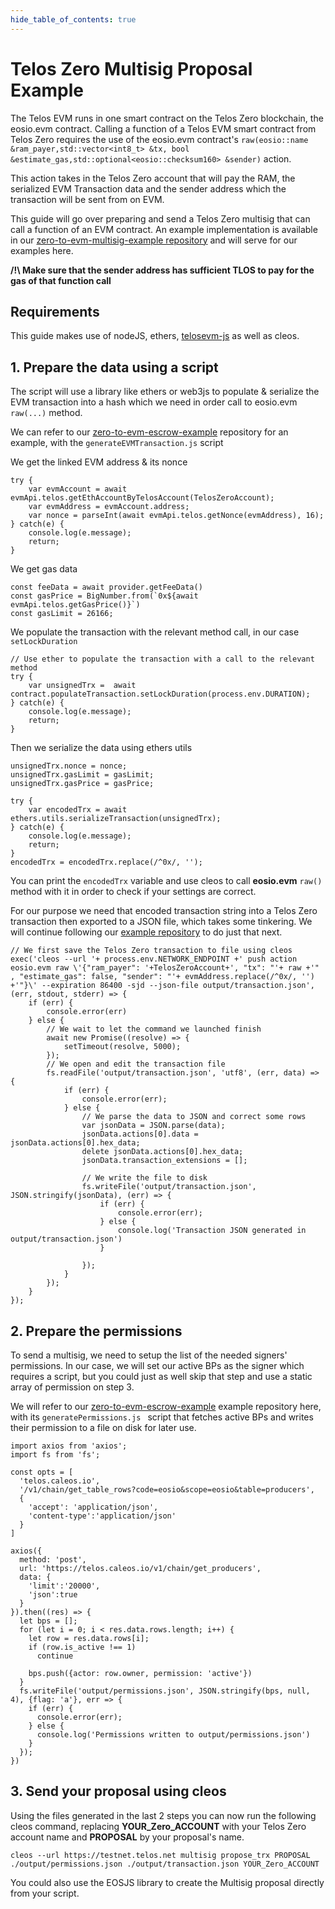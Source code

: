 ```yaml
---
hide_table_of_contents: true
---
```


# Telos Zero Multisig Proposal Example

The Telos EVM runs in one smart contract on the Telos Zero blockchain, the eosio.evm contract. Calling a function of a Telos EVM smart contract from Telos Zero requires the use of the eosio.evm contract's `raw(eosio::name &ram_payer,std::vector<int8_t> &tx, bool &estimate_gas,std::optional<eosio::checksum160> &sender)` action.

This action takes in the Telos Zero account that will pay the RAM, the serialized EVM Transaction data and the sender address which the transaction will be sent from on EVM.

This guide will go over preparing and send a Telos Zero multisig that can call a function of an EVM contract. An example implementation is available in our [zero-to-evm-multisig-example repository](https://github.com/telosnetwork/native-to-evm-escrow-example) and will serve for our examples here.

__/!\ Make sure that the sender address has sufficient TLOS to pay for the gas of that function call__

## Requirements

This guide makes use of nodeJS, ethers, [telosevm-js](https://github.com/telosnetwork/telosevm-js) as well as cleos.

## 1. Prepare the data using a script

The script will use a library like ethers or web3js to populate & serialize the EVM transaction into a hash which we need in order call to eosio.evm `raw(...)` method. 

We can refer to our [zero-to-evm-escrow-example](https://github.com/telosnetwork/native-to-evm-escrow-example) repository for an example, with the `generateEVMTransaction.js` script

We get the linked EVM address & its nonce
```
try {
    var evmAccount = await evmApi.telos.getEthAccountByTelosAccount(TelosZeroAccount);
    var evmAddress = evmAccount.address;
    var nonce = parseInt(await evmApi.telos.getNonce(evmAddress), 16);
} catch(e) {
    console.log(e.message);
    return;
}
```

We get gas data
```
const feeData = await provider.getFeeData()
const gasPrice = BigNumber.from(`0x${await evmApi.telos.getGasPrice()}`)
const gasLimit = 26166;
```

We populate the transaction with the relevant method call, in our case `setLockDuration`
```
// Use ether to populate the transaction with a call to the relevant method
try {
    var unsignedTrx =  await contract.populateTransaction.setLockDuration(process.env.DURATION);
} catch(e) {
    console.log(e.message);
    return;
}
```

Then we serialize the data using ethers utils
```
unsignedTrx.nonce = nonce;
unsignedTrx.gasLimit = gasLimit;
unsignedTrx.gasPrice = gasPrice;

try {
    var encodedTrx = await ethers.utils.serializeTransaction(unsignedTrx);
} catch(e) {
    console.log(e.message);
    return;
}
encodedTrx = encodedTrx.replace(/^0x/, '');
```

You can print the `encodedTrx` variable and use cleos to call __eosio.evm__ `raw()` method with it in order to check if your settings are correct.

For our purpose we need that encoded transaction string into a Telos Zero transaction then exported to a JSON file, which takes some tinkering. We will continue following our [example repository](https://github.com/telosnetwork/native-to-evm-escrow-example) to do just that next.

```
// We first save the Telos Zero transaction to file using cleos
exec('cleos --url '+ process.env.NETWORK_ENDPOINT +' push action eosio.evm raw \'{"ram_payer": '+TelosZeroAccount+', "tx": "'+ raw +'" , "estimate_gas": false, "sender": "'+ evmAddress.replace(/^0x/, '') +'"}\' --expiration 86400 -sjd --json-file output/transaction.json', (err, stdout, stderr) => {
    if (err) {
        console.error(err)
    } else {
        // We wait to let the command we launched finish
        await new Promise((resolve) => {
            setTimeout(resolve, 5000);
        });
        // We open and edit the transaction file
        fs.readFile('output/transaction.json', 'utf8', (err, data) => {
            if (err) {
                console.error(err);
            } else {
                // We parse the data to JSON and correct some rows
                var jsonData = JSON.parse(data);
                jsonData.actions[0].data = jsonData.actions[0].hex_data;
                delete jsonData.actions[0].hex_data;
                jsonData.transaction_extensions = [];
                
                // We write the file to disk
                fs.writeFile('output/transaction.json', JSON.stringify(jsonData), (err) => {
                    if (err) {
                        console.error(err);
                    } else {
                        console.log('Transaction JSON generated in output/transaction.json')
                    }

                });
            }
        });
    }
});
```

## 2. Prepare the permissions

To send a multisig, we need to setup the list of the needed signers' permissions. In our case, we will set our active BPs as the signer which requires a script, but you could just as well skip that step and use a static array of permission on step 3. 

We will refer to our [zero-to-evm-escrow-example](https://github.com/telosnetwork/native-to-evm-escrow-example) example repository here, with its `generatePermissions.js ` script that fetches active BPs and writes their permission to a file on disk for later use.

```
import axios from 'axios';
import fs from 'fs';

const opts = [
  'telos.caleos.io', 
  '/v1/chain/get_table_rows?code=eosio&scope=eosio&table=producers', 
  {
    'accept': 'application/json',
    'content-type':'application/json'
  }
]

axios({
  method: 'post',
  url: 'https://telos.caleos.io/v1/chain/get_producers',
  data: {
    'limit':'20000',
    'json':true
  }
}).then((res) => {
  let bps = [];
  for (let i = 0; i < res.data.rows.length; i++) {
    let row = res.data.rows[i];
    if (row.is_active !== 1)
      continue

    bps.push({actor: row.owner, permission: 'active'})
  }
  fs.writeFile('output/permissions.json', JSON.stringify(bps, null, 4), {flag: 'a'}, err => {
    if (err) {
      console.error(err);
    } else {
      console.log('Permissions written to output/permissions.json')
    }
  });
})
```

## 3. Send your proposal using cleos

Using the files generated in the last 2 steps you can now run the following cleos command, replacing __YOUR_Zero_ACCOUNT__ with your Telos Zero account name and __PROPOSAL__ by your proposal's name.

`cleos --url https://testnet.telos.net multisig propose_trx PROPOSAL ./output/permissions.json ./output/transaction.json YOUR_Zero_ACCOUNT`

You could also use the EOSJS library to create the Multisig proposal directly from your script.
